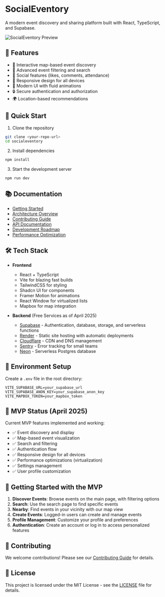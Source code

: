
# SocialEventory

A modern event discovery and sharing platform built with React, TypeScript, and Supabase.

![SocialEventory Preview](/lovable-uploads/a6810b37-0f1f-4401-9970-901b029cf540.png)

## 🌟 Features

- 📍 Interactive map-based event discovery
- 🎯 Advanced event filtering and search
- 👥 Social features (likes, comments, attendance)
- 📱 Responsive design for all devices
- 🎨 Modern UI with fluid animations
- 🔒 Secure authentication and authorization
- 🌍 Location-based recommendations

## 🚀 Quick Start

1. Clone the repository
```bash
git clone <your-repo-url>
cd socialeventory
```

2. Install dependencies
```bash
npm install
```

3. Start the development server
```bash
npm run dev
```

## 📚 Documentation

- [Getting Started](./docs/GETTING_STARTED.md)
- [Architecture Overview](./docs/ARCHITECTURE.md)
- [Contributing Guide](./docs/CONTRIBUTING.md)
- [API Documentation](./docs/API.md)
- [Development Roadmap](./docs/ROADMAP.md)
- [Performance Optimization](./docs/PERFORMANCE.md)

## 🛠️ Tech Stack

- **Frontend**
  - React + TypeScript
  - Vite for blazing fast builds
  - TailwindCSS for styling
  - Shadcn UI for components
  - Framer Motion for animations
  - React Window for virtualized lists
  - Mapbox for map integration

- **Backend** (Free Services as of April 2025)
  - [Supabase](https://supabase.com) - Authentication, database, storage, and serverless functions
  - [Render](https://render.com) - Static site hosting with automatic deployments
  - [Cloudflare](https://cloudflare.com) - CDN and DNS management
  - [Sentry](https://sentry.io) - Error tracking for small teams
  - [Neon](https://neon.tech) - Serverless Postgres database

## 📱 Environment Setup

Create a `.env` file in the root directory:

```env
VITE_SUPABASE_URL=your_supabase_url
VITE_SUPABASE_ANON_KEY=your_supabase_anon_key
VITE_MAPBOX_TOKEN=your_mapbox_token
```

## 🧪 MVP Status (April 2025)

Current MVP features implemented and working:
- ✅ Event discovery and display
- ✅ Map-based event visualization
- ✅ Search and filtering
- ✅ Authentication flow
- ✅ Responsive design for all devices
- ✅ Performance optimizations (virtualization)
- ✅ Settings management
- ✅ User profile customization

## 🚀 Getting Started with the MVP

1. **Discover Events**: Browse events on the main page, with filtering options
2. **Search**: Use the search page to find specific events
3. **Nearby**: Find events in your vicinity with our map view
4. **Create Events**: Logged-in users can create and manage events
5. **Profile Management**: Customize your profile and preferences
6. **Authentication**: Create an account or log in to access personalized features

## 🤝 Contributing

We welcome contributions! Please see our [Contributing Guide](./docs/CONTRIBUTING.md) for details.

## 📄 License

This project is licensed under the MIT License - see the [LICENSE](LICENSE) file for details.
